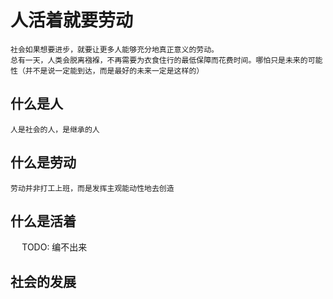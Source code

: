 # 人活着就要劳动

```
社会如果想要进步，就要让更多人能够充分地真正意义的劳动。
总有一天，人类会脱离襁褓，不再需要为衣食住行的最低保障而花费时间。哪怕只是未来的可能性（并不是说一定能到达，而是最好的未来一定是这样的）
```

## 什么是人

` 人是社会的人，是继承的人 `

## 什么是劳动

` 劳动并非打工上班，而是发挥主观能动性地去创造 `

## 什么是活着

`  ` TODO: 编不出来

## 社会的发展

`  `
